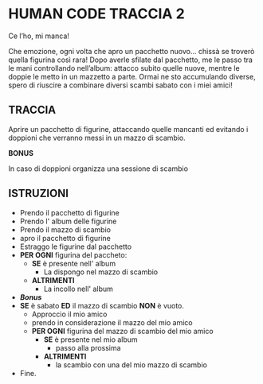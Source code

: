 # HUMAN CODE TRACCIA 2

Ce l’ho, mi manca!

Che emozione, ogni volta che apro un pacchetto nuovo... chissà se troverò quella figurina così rara!
Dopo averle sfilate dal pacchetto, me le passo tra le mani controllando nell’album: attacco subito quelle nuove, mentre le doppie le metto in un mazzetto a parte. Ormai ne sto accumulando diverse, spero di riuscire a combinare diversi scambi sabato con i miei amici! 

## TRACCIA

Aprire un pacchetto di figurine, attaccando quelle mancanti ed evitando i doppioni che verranno messi in un mazzo di scambio.

**BONUS**

In caso di doppioni organizza una sessione di scambio


## ISTRUZIONI
- Prendo il pacchetto di figurine 
- Prendo l' album delle figurine
- Prendo il mazzo di scambio
- apro il pacchetto di figurine
- Estraggo le figurine dal pacchetto
- **PER OGNI** figurina del paccheto:
    - **SE** è presente nell' album
        - La dispongo nel mazzo di scambio
    - **ALTRIMENTI**
        - La incollo nell' album
- ***Bonus***
- **SE** è sabato **ED** il mazzo di scambio **NON** è vuoto.
    - Approccio il mio amico
    - prendo in considerazione il mazzo del mio amico
    - **PER OGNI** figurina del mazzo di scambio del mio amico
        - **SE** è presente nel mio album
            - passo alla prossima
        - **ALTRIMENTI**
            - la scambio con una del mio mazzo di scambio
- Fine.

